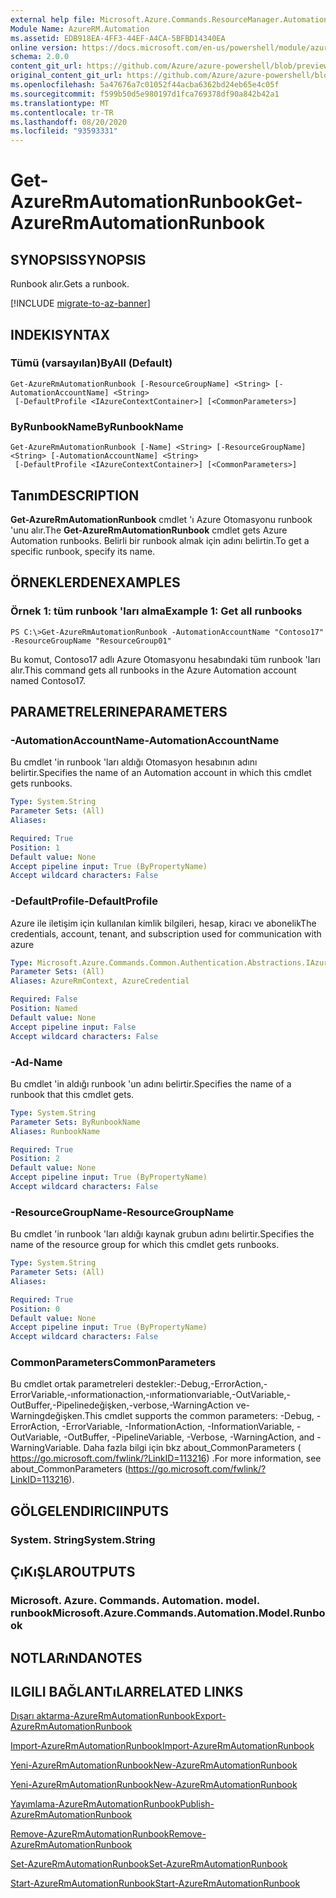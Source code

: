 ```yaml
---
external help file: Microsoft.Azure.Commands.ResourceManager.Automation.dll-Help.xml
Module Name: AzureRM.Automation
ms.assetid: EDB918EA-4FF3-44EF-A4CA-5BFBD14340EA
online version: https://docs.microsoft.com/en-us/powershell/module/azurerm.automation/get-azurermautomationrunbook
schema: 2.0.0
content_git_url: https://github.com/Azure/azure-powershell/blob/preview/src/ResourceManager/Automation/Commands.Automation/help/Get-AzureRMAutomationRunbook.md
original_content_git_url: https://github.com/Azure/azure-powershell/blob/preview/src/ResourceManager/Automation/Commands.Automation/help/Get-AzureRMAutomationRunbook.md
ms.openlocfilehash: 5a47676a7c01052f44acba6362bd24eb65e4c05f
ms.sourcegitcommit: f599b50d5e980197d1fca769378df90a842b42a1
ms.translationtype: MT
ms.contentlocale: tr-TR
ms.lasthandoff: 08/20/2020
ms.locfileid: "93593331"
---
```

# <span data-ttu-id="2984a-101">Get-AzureRmAutomationRunbook</span><span class="sxs-lookup"><span data-stu-id="2984a-101">Get-AzureRmAutomationRunbook</span></span>

## <span data-ttu-id="2984a-102">SYNOPSIS</span><span class="sxs-lookup"><span data-stu-id="2984a-102">SYNOPSIS</span></span>
<span data-ttu-id="2984a-103">Runbook alır.</span><span class="sxs-lookup"><span data-stu-id="2984a-103">Gets a runbook.</span></span>

[!INCLUDE [migrate-to-az-banner](../../includes/migrate-to-az-banner.md)]

## <span data-ttu-id="2984a-104">INDEKI</span><span class="sxs-lookup"><span data-stu-id="2984a-104">SYNTAX</span></span>

### <span data-ttu-id="2984a-105">Tümü (varsayılan)</span><span class="sxs-lookup"><span data-stu-id="2984a-105">ByAll (Default)</span></span>
```
Get-AzureRmAutomationRunbook [-ResourceGroupName] <String> [-AutomationAccountName] <String>
 [-DefaultProfile <IAzureContextContainer>] [<CommonParameters>]
```

### <span data-ttu-id="2984a-106">ByRunbookName</span><span class="sxs-lookup"><span data-stu-id="2984a-106">ByRunbookName</span></span>
```
Get-AzureRmAutomationRunbook [-Name] <String> [-ResourceGroupName] <String> [-AutomationAccountName] <String>
 [-DefaultProfile <IAzureContextContainer>] [<CommonParameters>]
```

## <span data-ttu-id="2984a-107">Tanım</span><span class="sxs-lookup"><span data-stu-id="2984a-107">DESCRIPTION</span></span>
<span data-ttu-id="2984a-108">**Get-AzureRmAutomationRunbook** cmdlet 'ı Azure Otomasyonu runbook 'unu alır.</span><span class="sxs-lookup"><span data-stu-id="2984a-108">The **Get-AzureRmAutomationRunbook** cmdlet gets Azure Automation runbooks.</span></span>
<span data-ttu-id="2984a-109">Belirli bir runbook almak için adını belirtin.</span><span class="sxs-lookup"><span data-stu-id="2984a-109">To get a specific runbook, specify its name.</span></span>

## <span data-ttu-id="2984a-110">ÖRNEKLERDEN</span><span class="sxs-lookup"><span data-stu-id="2984a-110">EXAMPLES</span></span>

### <span data-ttu-id="2984a-111">Örnek 1: tüm runbook 'ları alma</span><span class="sxs-lookup"><span data-stu-id="2984a-111">Example 1: Get all runbooks</span></span>
```
PS C:\>Get-AzureRmAutomationRunbook -AutomationAccountName "Contoso17" -ResourceGroupName "ResourceGroup01"
```

<span data-ttu-id="2984a-112">Bu komut, Contoso17 adlı Azure Otomasyonu hesabındaki tüm runbook 'ları alır.</span><span class="sxs-lookup"><span data-stu-id="2984a-112">This command gets all runbooks in the Azure Automation account named Contoso17.</span></span>

## <span data-ttu-id="2984a-113">PARAMETRELERINE</span><span class="sxs-lookup"><span data-stu-id="2984a-113">PARAMETERS</span></span>

### <span data-ttu-id="2984a-114">-AutomationAccountName</span><span class="sxs-lookup"><span data-stu-id="2984a-114">-AutomationAccountName</span></span>
<span data-ttu-id="2984a-115">Bu cmdlet 'in runbook 'ları aldığı Otomasyon hesabının adını belirtir.</span><span class="sxs-lookup"><span data-stu-id="2984a-115">Specifies the name of an Automation account in which this cmdlet gets runbooks.</span></span>

```yaml
Type: System.String
Parameter Sets: (All)
Aliases:

Required: True
Position: 1
Default value: None
Accept pipeline input: True (ByPropertyName)
Accept wildcard characters: False
```

### <span data-ttu-id="2984a-116">-DefaultProfile</span><span class="sxs-lookup"><span data-stu-id="2984a-116">-DefaultProfile</span></span>
<span data-ttu-id="2984a-117">Azure ile iletişim için kullanılan kimlik bilgileri, hesap, kiracı ve abonelik</span><span class="sxs-lookup"><span data-stu-id="2984a-117">The credentials, account, tenant, and subscription used for communication with azure</span></span>

```yaml
Type: Microsoft.Azure.Commands.Common.Authentication.Abstractions.IAzureContextContainer
Parameter Sets: (All)
Aliases: AzureRmContext, AzureCredential

Required: False
Position: Named
Default value: None
Accept pipeline input: False
Accept wildcard characters: False
```

### <span data-ttu-id="2984a-118">-Ad</span><span class="sxs-lookup"><span data-stu-id="2984a-118">-Name</span></span>
<span data-ttu-id="2984a-119">Bu cmdlet 'in aldığı runbook 'un adını belirtir.</span><span class="sxs-lookup"><span data-stu-id="2984a-119">Specifies the name of a runbook that this cmdlet gets.</span></span>

```yaml
Type: System.String
Parameter Sets: ByRunbookName
Aliases: RunbookName

Required: True
Position: 2
Default value: None
Accept pipeline input: True (ByPropertyName)
Accept wildcard characters: False
```

### <span data-ttu-id="2984a-120">-ResourceGroupName</span><span class="sxs-lookup"><span data-stu-id="2984a-120">-ResourceGroupName</span></span>
<span data-ttu-id="2984a-121">Bu cmdlet 'in runbook 'ları aldığı kaynak grubun adını belirtir.</span><span class="sxs-lookup"><span data-stu-id="2984a-121">Specifies the name of the resource group for which this cmdlet gets runbooks.</span></span>

```yaml
Type: System.String
Parameter Sets: (All)
Aliases:

Required: True
Position: 0
Default value: None
Accept pipeline input: True (ByPropertyName)
Accept wildcard characters: False
```

### <span data-ttu-id="2984a-122">CommonParameters</span><span class="sxs-lookup"><span data-stu-id="2984a-122">CommonParameters</span></span>
<span data-ttu-id="2984a-123">Bu cmdlet ortak parametreleri destekler:-Debug,-ErrorAction,-ErrorVariable,-ınformationaction,-ınformationvariable,-OutVariable,-OutBuffer,-Pipelinedeğişken,-verbose,-WarningAction ve-Warningdeğişken.</span><span class="sxs-lookup"><span data-stu-id="2984a-123">This cmdlet supports the common parameters: -Debug, -ErrorAction, -ErrorVariable, -InformationAction, -InformationVariable, -OutVariable, -OutBuffer, -PipelineVariable, -Verbose, -WarningAction, and -WarningVariable.</span></span> <span data-ttu-id="2984a-124">Daha fazla bilgi için bkz about_CommonParameters ( https://go.microsoft.com/fwlink/?LinkID=113216) .</span><span class="sxs-lookup"><span data-stu-id="2984a-124">For more information, see about_CommonParameters (https://go.microsoft.com/fwlink/?LinkID=113216).</span></span>

## <span data-ttu-id="2984a-125">GÖLGELENDIRICI</span><span class="sxs-lookup"><span data-stu-id="2984a-125">INPUTS</span></span>

### <span data-ttu-id="2984a-126">System. String</span><span class="sxs-lookup"><span data-stu-id="2984a-126">System.String</span></span>

## <span data-ttu-id="2984a-127">ÇıKıŞLAR</span><span class="sxs-lookup"><span data-stu-id="2984a-127">OUTPUTS</span></span>

### <span data-ttu-id="2984a-128">Microsoft. Azure. Commands. Automation. model. runbook</span><span class="sxs-lookup"><span data-stu-id="2984a-128">Microsoft.Azure.Commands.Automation.Model.Runbook</span></span>

## <span data-ttu-id="2984a-129">NOTLARıNDA</span><span class="sxs-lookup"><span data-stu-id="2984a-129">NOTES</span></span>

## <span data-ttu-id="2984a-130">ILGILI BAĞLANTıLAR</span><span class="sxs-lookup"><span data-stu-id="2984a-130">RELATED LINKS</span></span>

[<span data-ttu-id="2984a-131">Dışarı aktarma-AzureRmAutomationRunbook</span><span class="sxs-lookup"><span data-stu-id="2984a-131">Export-AzureRmAutomationRunbook</span></span>](./Export-AzureRMAutomationRunbook.md)

[<span data-ttu-id="2984a-132">Import-AzureRmAutomationRunbook</span><span class="sxs-lookup"><span data-stu-id="2984a-132">Import-AzureRmAutomationRunbook</span></span>](./Import-AzureRMAutomationRunbook.md)

[<span data-ttu-id="2984a-133">Yeni-AzureRmAutomationRunbook</span><span class="sxs-lookup"><span data-stu-id="2984a-133">New-AzureRmAutomationRunbook</span></span>](./New-AzureRMAutomationRunbook.md)

[<span data-ttu-id="2984a-134">Yeni-AzureRmAutomationRunbook</span><span class="sxs-lookup"><span data-stu-id="2984a-134">New-AzureRmAutomationRunbook</span></span>](./New-AzureRMAutomationRunbook.md)

[<span data-ttu-id="2984a-135">Yayımlama-AzureRmAutomationRunbook</span><span class="sxs-lookup"><span data-stu-id="2984a-135">Publish-AzureRmAutomationRunbook</span></span>](./Publish-AzureRMAutomationRunbook.md)

[<span data-ttu-id="2984a-136">Remove-AzureRmAutomationRunbook</span><span class="sxs-lookup"><span data-stu-id="2984a-136">Remove-AzureRmAutomationRunbook</span></span>](./Remove-AzureRMAutomationRunbook.md)

[<span data-ttu-id="2984a-137">Set-AzureRmAutomationRunbook</span><span class="sxs-lookup"><span data-stu-id="2984a-137">Set-AzureRmAutomationRunbook</span></span>](./Set-AzureRMAutomationRunbook.md)

[<span data-ttu-id="2984a-138">Start-AzureRmAutomationRunbook</span><span class="sxs-lookup"><span data-stu-id="2984a-138">Start-AzureRmAutomationRunbook</span></span>](./Start-AzureRMAutomationRunbook.md)


